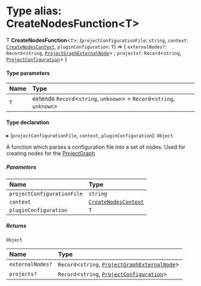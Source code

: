 # Type alias: CreateNodesFunction<T\>

Ƭ **CreateNodesFunction**<`T`\>: (`projectConfigurationFile`: `string`, `context`: [`CreateNodesContext`](../../devkit/documents/CreateNodesContext), `pluginConfiguration`: `T`) => { `externalNodes?`: `Record`<`string`, [`ProjectGraphExternalNode`](../../devkit/documents/ProjectGraphExternalNode)\> ; `projects?`: `Record`<`string`, [`ProjectConfiguration`](../../devkit/documents/ProjectConfiguration)\> }

#### Type parameters

| Name | Type                                                                    |
| :--- | :---------------------------------------------------------------------- |
| `T`  | extends `Record`<`string`, `unknown`\> = `Record`<`string`, `unknown`\> |

#### Type declaration

▸ (`projectConfigurationFile`, `context`, `pluginConfiguration`): `Object`

A function which parses a configuration file into a set of nodes.
Used for creating nodes for the [ProjectGraph](../../devkit/documents/ProjectGraph)

##### Parameters

| Name                       | Type                                                              |
| :------------------------- | :---------------------------------------------------------------- |
| `projectConfigurationFile` | `string`                                                          |
| `context`                  | [`CreateNodesContext`](../../devkit/documents/CreateNodesContext) |
| `pluginConfiguration`      | `T`                                                               |

##### Returns

`Object`

| Name             | Type                                                                                               |
| :--------------- | :------------------------------------------------------------------------------------------------- |
| `externalNodes?` | `Record`<`string`, [`ProjectGraphExternalNode`](../../devkit/documents/ProjectGraphExternalNode)\> |
| `projects?`      | `Record`<`string`, [`ProjectConfiguration`](../../devkit/documents/ProjectConfiguration)\>         |
